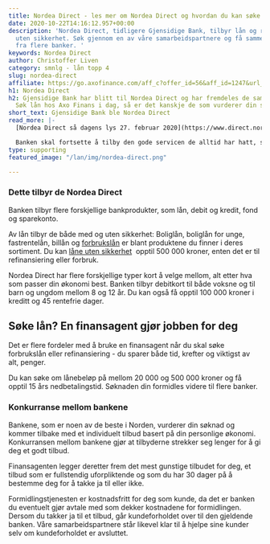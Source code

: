 ```yaml
---
title: Nordea Direct - les mer om Nordea Direct og hvordan du kan søke lån
date: 2020-10-22T14:16:12.957+00:00
description: 'Nordea Direct, tidligere Gjensidige Bank, tilbyr lån og refinansiering
  uten sikkerhet. Søk gjennom en av våre samarbeidspartnere og få sammenlignet lån
  fra flere banker. '
keywords: Nordea Direct
author: Christoffer Liven
category: smnlg - lån topp 4
slug: nordea-direct
affiliate: https://go.axofinance.com/aff_c?offer_id=56&aff_id=1247&url_id=55&source=Dagbladet&aff_sub=A54
h1: Nordea Direct
h2: Gjensidige Bank har blitt til Nordea Direct og har fremdeles de samme gode tilbudene.
  Søk lån hos Axo Finans i dag, så er det kanskje de som vurderer din søknad.
short_text: Gjensidige Bank ble Nordea Direct
read_more: |-
  [Nordea Direct så dagens lys 27. februar 2020](https://www.direct.nordea.no/direct/om-nordea-direct.html)[,](https://www.direct.nordea.no/) men banken som tidligere het Gjensidige Bank ble en del av Nordea allerede 1. januar 2019. Banktilbudet er separat fra Nordea.

  Banken skal fortsette å tilby den gode servicen de alltid har hatt, samt nett- og mobilløsningene de hadde som Gjensidige Bank.
type: supporting
featured_image: "/lan/img/nordea-direct.png"

---
```

### Dette tilbyr de Nordea Direct

Banken tilbyr flere forskjellige bankprodukter, som lån, debit og kredit, fond og sparekonto.

Av lån tilbyr de både med og uten sikkerhet: Boliglån, boliglån for unge, fastrentelån, billån og [forbrukslån](https://www.dagbladet.no/lan/) er blant produktene du finner i deres sortiment. Du kan [låne uten sikkerhet](https://www.dagbladet.no/forbrukslan/lan-uten-sikkerhet)  opptil 500 000 kroner, enten det er til refinansiering eller forbruk.

Nordea Direct har flere forskjellige typer kort å velge mellom, alt etter hva som passer din økonomi best. Banken tilbyr debitkort til både voksne og til barn og ungdom mellom 8 og 12 år. Du kan også få opptil 100 000 kroner i kreditt og 45 rentefrie dager.

## Søke lån? En finansagent gjør jobben for deg

Det er flere fordeler med å bruke en finansagent når du skal søke forbrukslån eller refinansiering - du sparer både tid, krefter og viktigst av alt, penger.

Du kan søke om lånebeløp på mellom 20 000 og 500 000 kroner og få opptil 15 års nedbetalingstid. Søknaden din formidles videre til flere banker.

### Konkurranse mellom bankene

Bankene, som er noen av de beste i Norden, vurderer din søknad og kommer tilbake med et individuelt tilbud basert på din personlige økonomi. Konkurransen mellom bankene gjør at tilbyderne strekker seg lenger for å gi deg et godt tilbud.

Finansagenten legger deretter frem det mest gunstige tilbudet for deg, et tilbud som er fullstendig uforpliktende og som du har 30 dager på å bestemme deg for å takke ja til eller ikke.

Formidlingstjenesten er kostnadsfritt for deg som kunde, da det er banken du eventuelt gjør avtale med som dekker kostnadene for formidlingen. Dersom du takker ja til et tilbud, går kundeforholdet over til den gjeldende banken. Våre samarbeidspartnere står likevel klar til å hjelpe sine kunder selv om kundeforholdet er avsluttet.

<content-btn text="SØK HER" :url="affiliate" rel="nofollow"></content-btn>